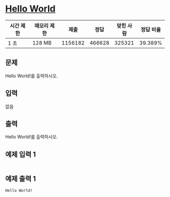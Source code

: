 # [Hello World](https://www.acmicpc.net/problem/2557)

| 시간 제한 | 메모리 제한 | 제출 | 정답 | 맞힌 사람 | 정답 비율 |
| --- | --- | --- | --- | --- | --- |
| 1 초 | 128 MB | 1156182 | 466628 | 325321 | 39.389% |

## 문제

Hello World!를 출력하시오.

## 입력

없음

## 출력

Hello World!를 출력하시오.

## 예제 입력 1

```

```

## 예제 출력 1

```
Hello World!
```
